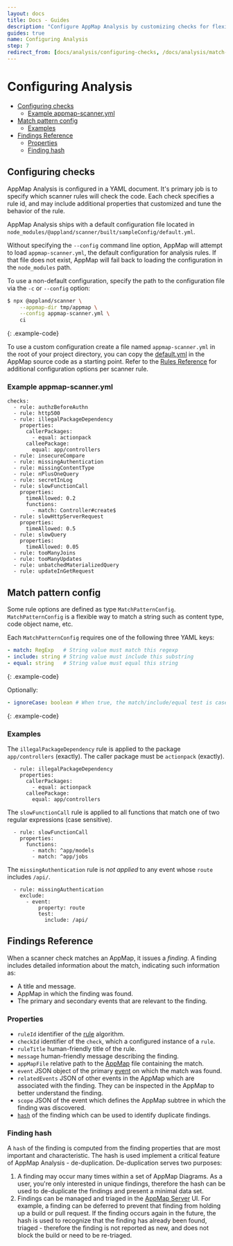 ```yaml
---
layout: docs
title: Docs - Guides
description: "Configure AppMap Analysis by customizing checks for flexible rule options. Understand findings and their properties for effective analysis."
guides: true
name: Configuring Analysis
step: 7
redirect_from: [docs/analysis/configuring-checks, /docs/analysis/match-pattern-config, /docs/analysis/findings,/docs/reference/configuring-analysis]
---
```


# Configuring Analysis <!-- omit in toc -->

- [Configuring checks](#configuring-checks)
  - [Example appmap-scanner.yml](#example-appmap-scanneryml)
- [Match pattern config](#match-pattern-config)
  - [Examples](#examples)
- [Findings Reference](#findings-reference)
  - [Properties](#properties)
  - [Finding hash](#finding-hash)


## Configuring checks

AppMap Analysis is configured in a YAML document. It's primary job is to specify which scanner rules will check the code.
Each check specifies a rule id, and may include additional properties that customized and tune the behavior of the rule.

AppMap Analysis ships with a default configuration file located in `node_modules/@appland/scanner/built/sampleConfig/default.yml`.  

Without specifying the `--config` command line option, AppMap will attempt to load `appmap-scanner.yml`, the default configuration for analysis rules. If that file does not exist, AppMap will fail back to loading the configuration in the `node_modules` path. 

To use a non-default configuration, specify the path to the configuration file via the `-c` or `--config` option:

```sh
$ npx @appland/scanner \
    --appmap-dir tmp/appmap \
    --config appmap-scanner.yml \
    ci
```
{: .example-code}

To use a custom configuration create a file named `appmap-scanner.yml` in the root of your project directory, you can copy the [default.yml](https://github.com/getappmap/appmap-js/blob/main/packages/scanner/src/sampleConfig/default.yml) in the AppMap source code as a starting point.  Refer to the [Rules Reference](/docs/reference/analysis-rules) for additional configuration options per scanner rule. 

### Example appmap-scanner.yml

```
checks:
  - rule: authzBeforeAuthn
  - rule: http500
  - rule: illegalPackageDependency
    properties:
      callerPackages:
        - equal: actionpack
      calleePackage:
        equal: app/controllers
  - rule: insecureCompare
  - rule: missingAuthentication
  - rule: missingContentType
  - rule: nPlusOneQuery
  - rule: secretInLog
  - rule: slowFunctionCall
    properties:
      timeAllowed: 0.2
      functions:
        - match: Controller#create$
  - rule: slowHttpServerRequest
    properties:
      timeAllowed: 0.5
  - rule: slowQuery
    properties:
      timeAllowed: 0.05
  - rule: tooManyJoins
  - rule: tooManyUpdates
  - rule: unbatchedMaterializedQuery
  - rule: updateInGetRequest
```

## Match pattern config

Some rule options are defined as type `MatchPatternConfig`. `MatchPatternConfig` is a flexible way to
match a string such as content type, code object name, etc.

Each `MatchPatternConfig` requires one of the following three YAML keys:

```yaml
- match: RegExp   # String value must match this regexp
- include: string # String value must include this substring
- equal: string   # String value must equal this string
```
{: .example-code}

Optionally:

```yaml
- ignoreCase: boolean # When true, the match/include/equal test is case-insensitive
```
{: .example-code}

### Examples

The `illegalPackageDependency` rule is applied to the package `app/controllers` (exactly). The caller package must
be `actionpack` (exactly).

```
  - rule: illegalPackageDependency
    properties:
      callerPackages:
        - equal: actionpack
      calleePackage:
        equal: app/controllers
```

The `slowFunctionCall` rule is applied to all functions that match one of two regular expressions (case sensitive).

```
  - rule: slowFunctionCall
    properties:
      functions:
        - match: ^app/models
        - match: ^app/jobs
```

The `missingAuthentication` rule is *not applied* to any event whose `route` includes `/api/`.

```
  - rule: missingAuthentication
    exclude:
      - event:
          property: route
          test:
            include: /api/
```

## Findings Reference

When a scanner check matches an AppMap, it issues a _finding_.  A finding includes detailed information about the match, indicating such information as:

* A title and message.
* AppMap in which the finding was found.
* The primary and secondary events that are relevant to the finding.

### Properties

* `ruleId` identifier of the [rule](/docs/reference/analysis-rules) algorithm.
* `checkId` identifier of the `check`, which a configured instance of a `rule`.
* `ruleTitle` human-friendly title of the rule.
* `message` human-friendly message describing the finding.
* `appMapFile` relative path to the [AppMap](https://github.com/getappmap/appmap#appmap-data-specification) file containing the match.
* `event` JSON object of the primary [event](https://github.com/getappmap/appmap#events) on which the match was found.
* `relatedEvents` JSON of other events in the AppMap which are associated with the finding. They can be inspected in the AppMap to better understand the finding.
* `scope` JSON of the event which defines the AppMap subtree in which the finding was discovered. 
* [`hash`](#finding-hash) of the finding which can be used to identify duplicate findings.

### Finding hash

A `hash` of the finding is computed from the finding properties that are most important and characteristic. The hash is used implement a critical feature of AppMap Analysis - de-duplication. De-duplication serves two purposes:

1) A finding may occur many times within a set of AppMap Diagrams. As a user, you're only interested in unique findings, therefore the hash can be used to de-duplicate the findings and present a minimal data set.
2) Findings can be managed and triaged in the [AppMap Server](https://app.land) UI. For example, a finding can be deferred to prevent that finding from holding up a build or pull request. If the finding occurs again in the future, the hash is used to recognize that the finding has already been found, triaged - therefore the finding is not reported as new, and does not block the build or need to be re-triaged.
